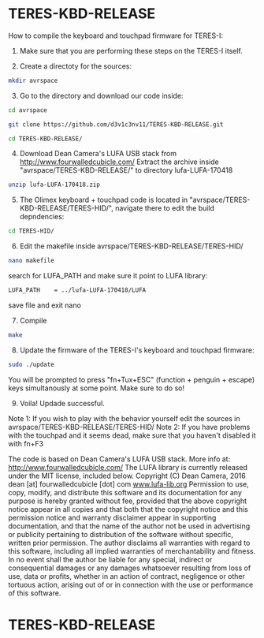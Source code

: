 # TERES-KBD-RELEASE

How to compile the keyboard and touchpad firmware for TERES-I:

1. Make sure that you are performing these steps on the TERES-I itself.

2. Create a directoty for the sources:
```bash
mkdir avrspace
```

3. Go to the directory and download our code inside:
```bash
cd avrspace

git clone https://github.com/d3v1c3nv11/TERES-KBD-RELEASE.git

cd TERES-KBD-RELEASE/
```
4. Download Dean Camera's LUFA USB stack from http://www.fourwalledcubicle.com/ 
   Extract the archive inside "avrspace/TERES-KBD-RELEASE/" to directory lufa-LUFA-170418
```bash
unzip lufa-LUFA-170418.zip
```
5. The Olimex keyboard + touchpad code is located in "avrspace/TERES-KBD-RELEASE/TERES-HID/", navigate there to edit the build depndencies:
```bash
cd TERES-HID/
```
6. Edit the makefile inside avrspace/TERES-KBD-RELEASE/TERES-HID/
```bash
nano makefile
```
search for LUFA_PATH and make sure it point to LUFA library:
```bash
LUFA_PATH    = ../lufa-LUFA-170418/LUFA
```
save file and exit nano

7. Compile
```bash
make
```
8. Update the firmware of the TERES-I's keyboard and touchpad firmware:
```bash
sudo ./update
```
You will be prompted to press "fn+Tux+ESC" (function + penguin + escape) keys simultanously at some point. Make sure to do so!

9. Voila! Updade successful.

Note 1: If you wish to play with the behavior yourself edit the sources in avrspace/TERES-KBD-RELEASE/TERES-HID/
Note 2: If you have problems with the touchpad and it seems dead, make sure that you haven't disabled it with fn+F3

The code is based on Dean Camera's LUFA USB stack. More info at:
http://www.fourwalledcubicle.com/
The LUFA library is currently released under the MIT license, included below.
Copyright (C) Dean Camera, 2016 dean [at] fourwalledcubicle [dot] com
www.lufa-lib.org
Permission to use, copy, modify, and distribute this software and its documentation for any purpose
is hereby granted without fee, provided that the above copyright notice appear in all copies and that
both that the copyright notice and this permission notice and warranty disclaimer appear in
supporting documentation, and that the name of the author not be used in advertising or publicity
pertaining to distribution of the software without specific, written prior permission.
The author disclaims all warranties with regard to this software, including all implied warranties of
merchantability and fitness. In no event shall the author be liable for any special, indirect or
consequential damages or any damages whatsoever resulting from loss of use, data or profits,
whether in an action of contract, negligence or other tortuous action, arising out of or in connection
with the use or performance of this software.
# TERES-KBD-RELEASE

